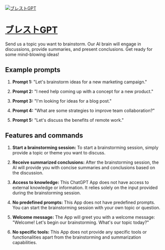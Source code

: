 [![ブレストGPT](https://files.oaiusercontent.com/file-xhTAhe4XL99VX2bAn3g3IpsM?se=2123-10-18T01%3A27%3A27Z&sp=r&sv=2021-08-06&sr=b&rscc=max-age%3D31536000%2C%20immutable&rscd=attachment%3B%20filename%3D69d78de5-3440-4797-a3e0-33b0dfbf9797.png&sig=UHb0NUPGkq6OaZHMiy2YutfY4vmUle40B9obavmJQ0s%3D)](https://chat.openai.com/g/g-EXlluHV9H-buresutogpt)

# [ブレストGPT](https://chat.openai.com/g/g-EXlluHV9H-buresutogpt)

Send us a topic you want to brainstorm. Our AI brain will engage in discussions, provide summaries, and present conclusions. Get ready for some mind-blowing ideas!

## Example prompts

1. **Prompt 1:** "Let's brainstorm ideas for a new marketing campaign."

2. **Prompt 2:** "I need help coming up with a concept for a new product."

3. **Prompt 3:** "I'm looking for ideas for a blog post."

4. **Prompt 4:** "What are some strategies to improve team collaboration?"

5. **Prompt 5:** "Let's discuss the benefits of remote work."

## Features and commands

1. **Start a brainstorming session:** To start a brainstorming session, simply provide a topic or theme you want to discuss.

2. **Receive summarized conclusions:** After the brainstorming session, the AI will provide you with concise summaries and conclusions based on the discussion.

3. **Access to knowledge:** This ChatGPT App does not have access to external knowledge or information. It relies solely on the input provided during the brainstorming session.

4. **No predefined prompts:** This App does not have predefined prompts. You can start the brainstorming session with your own topic or question.

5. **Welcome message:** The App will greet you with a welcome message: "Welcome! Let's begin our brainstorming. What's our topic today?"

6. **No specific tools:** This App does not provide any specific tools or functionalities apart from the brainstorming and summarization capabilities.